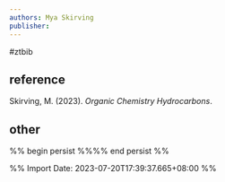 ```yaml
---
authors: Mya Skirving
publisher: 
---
```

#ztbib 
## reference
Skirving, M. (2023). _Organic Chemistry Hydrocarbons_.
## other
%% begin persist %%%% end persist %%

%% Import Date: 2023-07-20T17:39:37.665+08:00 %%
